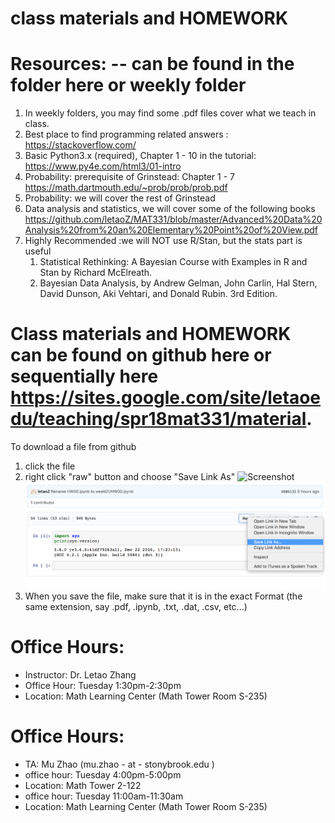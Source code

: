 # class materials and HOMEWORK 

# Resources: -- can be found in the folder here or weekly folder
1. In weekly folders, you may find some .pdf files cover what we teach in class.
1. Best place to find programming related answers : https://stackoverflow.com/
1. Basic Python3.x (required), Chapter 1 - 10 in the tutorial: https://www.py4e.com/html3/01-intro
1. Probability: prerequisite of Grinstead: Chapter 1 - 7 https://math.dartmouth.edu/~prob/prob/prob.pdf
1. Probability: we will cover the rest of Grinstead
1. Data analysis and statistics, we will cover some of the following books  https://github.com/letaoZ/MAT331/blob/master/Advanced%20Data%20Analysis%20from%20an%20Elementary%20Point%20of%20View.pdf
1. Highly Recommended :we will NOT use R/Stan, but the stats part is useful
    1. Statistical Rethinking: A Bayesian Course with Examples in R and Stan by Richard McElreath.
    1. Bayesian Data Analysis, by Andrew Gelman, John Carlin, Hal Stern, David Dunson, Aki Vehtari, and Donald Rubin. 3rd Edition.
    
    
# Class materials and HOMEWORK can be found on github here or sequentially here  https://sites.google.com/site/letaoedu/teaching/spr18mat331/material. 

To download a file from github
1. click the file
1. right click "raw" button and choose "Save Link As" ![Screenshot](1.png) ![Screenshot](2.png)
1. When you save the file, make sure that it is in the exact Format (the same extension, say .pdf, .ipynb, .txt, .dat, .csv, etc...)


# Office Hours:
* Instructor: Dr. Letao Zhang 
* Office Hour: Tuesday 1:30pm-2:30pm
* Location: Math Learning Center (Math Tower Room S-235)

# Office Hours:
* TA:  Mu Zhao (mu.zhao - at - stonybrook.edu )
* office hour: Tuesday 4:00pm-5:00pm 
* Location: Math Tower 2-122
* office hour: Tuesday 11:00am-11:30am
* Location: Math Learning Center (Math Tower Room S-235)

